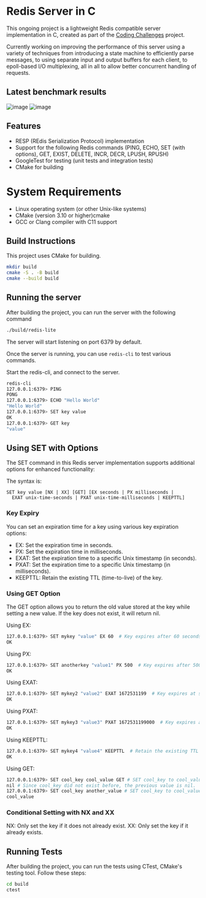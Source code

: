 # Redis Server in C

This ongoing project is a lightweight Redis compatible server implementation in C, created as part of the [Coding Challenges](https://codingchallenges.fyi/challenges/challenge-redis) project.

Currently working on improving the performance of this server using a variety of techniques from introducing a state machine to efficiently parse messages, to using separate input and output buffers for each client, to epoll-based I/O multiplexing, all in all to allow better concurrent handling of requests.

## Latest benchmark results
![image](https://github.com/user-attachments/assets/fc269633-df65-4440-a3f3-7e1abd69aacb)
![image](https://github.com/user-attachments/assets/ca8177ca-0559-4318-8136-693a8af28ef9)


## Features
- RESP (REdis Serialization Protocol) implementation
- Support for the following Redis commands (PING, ECHO, SET (with options), GET, EXIST, DELETE, INCR, DECR, LPUSH, RPUSH)
- GoogleTest for testing (unit tests and integration tests)
- CMake for building

# System Requirements
- Linux operating system (or other Unix-like systems)
- CMake (version 3.10 or higher)cmake
- GCC or Clang compiler with C11 support

## Build Instructions
This project uses CMake for building.

```bash
mkdir build
cmake -S . -B build
cmake --build build
```

## Running the server
After building the project, you can run the server with the following command
```bash
./build/redis-lite
```
The server will start listening on port 6379 by default.

Once the server is running, you can use `redis-cli` to test various commands.

Start the redis-cli, and connect to the server.
```bash
redis-cli
127.0.0.1:6379> PING
PONG
127.0.0.1:6379> ECHO "Hello World"
"Hello World"
127.0.0.1:6379> SET key value
OK
127.0.0.1:6379> GET key
"value"
```
## Using SET with Options
The SET command in this Redis server implementation supports additional options for enhanced functionality:

The syntax is:
```
SET key value [NX | XX] [GET] [EX seconds | PX milliseconds |
  EXAT unix-time-seconds | PXAT unix-time-milliseconds | KEEPTTL]
```

### Key Expiry
You can set an expiration time for a key using various key expiration options:
 - EX: Set the expiration time in seconds.
 - PX: Set the expiration time in milliseconds.
 - EXAT: Set the expiration time to a specific Unix timestamp (in seconds).
 - PXAT: Set the expiration time to a specific Unix timestamp (in milliseconds).
 - KEEPTTL: Retain the existing TTL (time-to-live) of the key.

### Using GET Option
The GET option allows you to return the old value stored at the key while setting a new value. If the key does not exist, it will return nil.

Using EX:
```bash
127.0.0.1:6379> SET mykey "value" EX 60  # Key expires after 60 seconds
OK
```
Using PX:
```bash
127.0.0.1:6379> SET anotherkey "value1" PX 500  # Key expires after 500 milliseconds
OK
```
Using EXAT:
```bash
127.0.0.1:6379> SET mykey2 "value2" EXAT 1672531199  # Key expires at specific Unix timestamp
OK
```
Using PXAT:
```bash
127.0.0.1:6379> SET mykey3 "value3" PXAT 1672531199000  # Key expires at specific Unix timestamp in milliseconds
OK
```
Using KEEPTTL:
```bash
127.0.0.1:6379> SET mykey4 "value4" KEEPTTL  # Retain the existing TTL of mykey4
OK
```
Using GET:
```bash
127.0.0.1:6379> SET cool_key cool_value GET # SET cool_key to cool_value and return previous value if it existed
nil # Since cool_key did not exist before, the previous value is nil.
127.0.0.1:6379> SET cool_key another_value # SET cool_key to cool_value and return previous value if it existed
cool_value
```

### Conditional Setting with NX and XX
NX: Only set the key if it does not already exist.
XX: Only set the key if it already exists.

## Running Tests

After building the project, you can run the tests using CTest, CMake's testing tool. Follow these steps:

```bash
cd build
ctest
```
